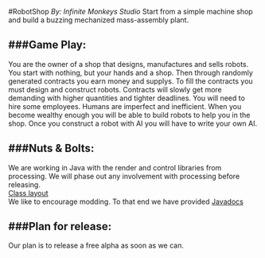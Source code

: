 #RobotShop
*By: Infinite Monkeys Studio*
Start from a simple machine shop and build a buzzing mechanized mass-assembly plant.

###Game Play:
---
You are the owner of a shop that designs, manufactures and sells robots.  You start with nothing, but your hands and a shop. Then through randomly generated contracts you earn money and supplys. To fill the contracts you must design and construct robots. Contracts will slowly get more demanding with higher quantities and tighter deadlines. You will need to hire some employees. Humans are imperfect and inefficient. When you become wealthy enough you will be able to build robots to help you in the shop. Once you construct a robot with AI you will have to write your own AI.

###Nuts & Bolts:
---
We are working in Java with the render and control libraries from processing. We will phase out any involvement with processing before releasing.  
[Class layout](https://realtimeboard.com/app/60158466/Robot-Shop)  
We like to encourage modding. To that end we have provided [Javadocs](http://qhenckel.bitbucket.org/)

###Plan for release:
---
Our plan is to release a free alpha as soon as we can.

